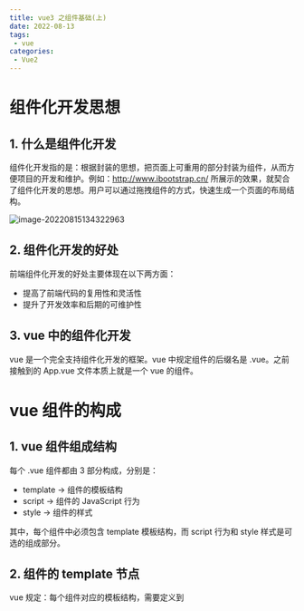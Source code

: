 ```yaml
---
title: vue3 之组件基础(上)
date: 2022-08-13
tags:
 - vue
categories:
 - Vue2
---
```


# 组件化开发思想

## 1. 什么是组件化开发

组件化开发指的是：根据封装的思想，把页面上可重用的部分封装为组件，从而方便项目的开发和维护。例如：http://www.ibootstrap.cn/ 所展示的效果，就契合了组件化开发的思想。用户可以通过拖拽组件的方式，快速生成一个页面的布局结构。

![image-20220815134322963](https://img-blog.csdnimg.cn/bf927012ad8e410393bef5ca5c44449d.png)



## 2. 组件化开发的好处

前端组件化开发的好处主要体现在以下两方面：

- 提高了前端代码的复用性和灵活性
- 提升了开发效率和后期的可维护性



## 3. vue 中的组件化开发

vue 是一个完全支持组件化开发的框架。vue 中规定组件的后缀名是 .vue。之前接触到的 App.vue 文件本质上就是一个 vue 的组件。





# vue 组件的构成

## 1. vue 组件组成结构

每个 .vue 组件都由 3 部分构成，分别是：

- template -> 组件的模板结构
- script -> 组件的 JavaScript 行为
- style -> 组件的样式

其中，每个组件中必须包含 template 模板结构，而 script 行为和 style 样式是可选的组成部分。



## 2. 组件的 template 节点

vue 规定：每个组件对应的模板结构，需要定义到 <template> 节点中。

```vue
<template>
	<!-- 当前组件的Dom结构需要定义到 template 标签的内部 -->
</template>
```

注意：<template> 是 vue 提供的容器标签，只起到包裹性质的作用，它不会被渲染为真正的 DOM 元素。



### 2.1 在 template 中使用指令

在组件的 <template> 节点中，支持使用前面所学的指令语法，来辅助开发者渲染当前组件的 DOM 结构。

代码示例如下：

```vue
<template>
  <div class="app-container">
    <h1>App根组件</h1>
    <hr>
    <my-header title="星月" bgcolor="#f40" color="#fff"></my-header>
  </div>
</template>
```



### 2.2 在 template 中定义根节点

在 vue 2.x 的版本中，<template> 节点内的 DOM 结构仅支持**单个**根节点：

```vue
<template>
  <div>
    <h1>App根组件</h1>
    <hr>
    <my-header title="星月" bgcolor="#f40" color="#fff"></my-header>
  </div>
</template>
```

但是，在 vue 3.x 的版本中，<template> 中支持定义多个根节点：

```vue
<template>
	<h1>App根组件</h1>
    <my-header title="星月" bgcolor="#f40" color="#fff"></my-header>
</template>
```



## 3. 组件的 script 节点

vue 规定：组件内的 <script> 节点是可选的，开发者可以在 <script> 节点中封装组件的 JavaScript 业务逻辑。

<script>节点的基本结构如下：

```vue
<script>
    // 导入组件
import MyHeader from './06.MyHeader/MyHeader.vue'

export default {
    // 导出需要定义的方法
  name: 'MyApp',
  components: {
    MyHeader,
  },
}
</script>
```

### 3.1 script 中的 name 节点

可以通过 name 节点为当前组件定义一个名称：

```vue
<script>
export default {
  name: 'MyApp'
}
</script>
```

在使用 vue-devtools 进行项目调试的时候，自定义的组件名称可以清晰的区分每个组件：

![image-20220815140105791](https://img-blog.csdnimg.cn/7f1f01574cc04316b6e0191780452f12.png)



### 3.2 script 中的 **data** 节点

vue 组件渲染期间需要用到的数据，可以定义在 data 节点中：

```vue
<script>
export default {
  // 组件的名称
  name: 'MyApp',
    // 在vue工程中要用deta（）{ return} ，在普通html中使用vue可以直接data：{}
  data() {
    return {
      username: 'zs',
      count: 0,
    }
  }
}
</script>
```

**组件中的 data 必须是函数**

vue 规定：组件中的 data 必须是一个函数，不能直接指向一个数据对象。在vue工程中要用 deta（）{ return { } } ，在普通html中使用vue可以直接data：{ }



### **3.3 script 中的** **methods** **节点**

组件中的事件处理函数，必须定义到 methods 节点中，示例代码如下：

```vue
<script>
export default {
  // 组件的名称
  name: 'MyApp',
    // 在vue工程中要用deta（）{ return} ，在普通html中使用vue可以直接data：{}
  data() {
    return {
      username: 'zs',
      count: 0,
    }
  },
   methods: {  // 处理函数
    addCount() {
      this.count++
    },
  },
}
</script>
```

## 4. 组件的 style 节点

vue 规定：组件内的 <style> 节点是可选的，开发者可以在 <style> 节点中编写样式美化当前组件的 UI 结构。

<style > 节点的基本结构如下：

```vue
<style lang="less" scoped>
h1 {
  color: red;
  i {
    color: blue;
  }
}
</style>
```

其中 <style> 标签上的 lang="css" 属性是可选的，它表示所使用的样式语言。默认只支持普通的 css 语法，可

选值还有 less、scss 等。加上 scope ，可以防止样式冲突，不加的话，父组件的样式会在子组件上生效。如果加了 scoped，还想让样式在在子组件生效，可以给需要生效的样式加上 /deep/ , 在vue3 中，改成了加 ：deep（ 这里放class，id等名字 ）。



### 4.1 让 style 中支持 less 语法

如果希望使用 less 语法编写组件的 style 样式，可以按照如下两个步骤进行配置：

① 运行 npm install less -D 命令安装依赖包，从而提供 less 语法的编译支持

② 在 <style> 标签上添加 lang="less" 属性，即可使用 less 语法编写组件的样式

```vue
<style lang="less" scoped>
h1 {
  color: red;
  i {
    color: blue;
  }
}
</style>
```





# 组件的基本使用

## 1. 组件的注册

组件之间可以进行相互的引用，例如：

![image-20220815142814415](https://img-blog.csdnimg.cn/2ad81764397447db9904b387701624c5.png)



vue 中组件的引用原则：先注册后使用。



### 1.1 注册组件的两种方式

vue 中注册组件的方式分为“全局注册”和“局部注册”两种，其中：

- 被全局注册的组件，可以在全局任何一个组件内使用
- 被局部注册的组件，只能在当前注册的范围内使用

![image-20220815142944188](https://img-blog.csdnimg.cn/6c66531fb6fb4f328af8ec696a6749fb.png)



### 1.2 全局注册组件

注册全局组件在 main.js 中配置如下：

```js
// 1. 按需导入 createApp 函数
import { createApp } from 'vue'
// 2. 导入待渲染的 App.vue 组件
import App from './components/App.vue'

// 1. 导入需要被全局注册的组件
import Swiper from './components/01.globalReg/Swiper.vue'
import Test from './components/01.globalReg/Test.vue'

// 3. 调用 createApp 函数，创建 SPA 应用的实例
const app = createApp(App)

// 2. 调用 app.component() 方法全局注册组件
app.component(Swiper.name, Swiper)
app.component(Test.name, Test)

// 4. 调用 mount() 把 App 组件的模板结构，渲染到指定的 el 区域中
app.mount('#app')

```

### 1.3 使用全局注册组件

使用 app.component() 方法注册的全局组件，直接以标签的形式进行使用即可，例如：

```vue
<template>
  <h1>这是 <i>App.vue</i> 根组件</h1>
  <hr />

  <my-swiper></my-swiper>
  <MyTest></MyTest>
  <my-test></my-test>
</template>
```



### 1.4 局部注册组件

局部组件的注册和使用：

```js
<template>
  <div>
    <h1>这是 App.vue 组件</h1>
    <hr />

    <my-style></my-style>
  </div>
</template>

<script>
    // 导入组件
import MyStyle from './Style.vue'

export default {
  name: 'MyApp',
  components: {  // 通过 components 节点注册私有组件
      // 注册
    MyStyle
  }
}
</script>
```

### 1.5 全局注册和局部注册的区别

- 被全局注册的组件，可以在全局任何一个组件内使用
- 被局部注册的组件，只能在当前注册的范围内使用

应用场景：

**如果某些组件在开发期间的使用频率很高，推荐进行全局注册；**

**如果某些组件只在特定的情况下会被用到，推荐进行局部注册。**



### 1.6 组件注册时名称的大小写

在进行组件的注册时，定义组件注册名称的方式有两种：

① 使用 kebab-case 命名法（俗称短横线命名法，例如 my-swiper 和 my-search） 

② 使用 PascalCase 命名法（俗称帕斯卡命名法或大驼峰命名法，例如 MySwiper 和 MySearch）

短横线命名法的特点：

- 必须严格按照短横线名称进行使用

帕斯卡命名法的特点：

- 既可以严格按照帕斯卡名称进行使用，又可以转化为短横线名称进行使用

**注意：在实际开发中，推荐使用帕斯卡命名法为组件注册名称，因为它的适用性更强。**



### 1.7 通过 name 属性注册组件

在注册组件期间，除了可以直接提供组件的注册名称之外，还可以把组件的 name 属性作为注册后组件的名称，

示例代码如下：

```vue
// 使用组件
<template>
  <h3>Swiper 轮播图组件</h3>
</template>

<script>
export default {
  name: 'MySwiper',
}
</script>

<!-- 在main.js 中 -->
<!-- 1. 按需导入 createApp 函数 -->
import { createApp } from 'vue'
<!-- 2. 导入待渲染的 App.vue 组件 -->
import App from './components/App.vue'
<!-- 1. 导入需要被全局注册的组件 -->
import Swiper from './components/01.globalReg/Swiper.vue'

<!-- 3. 调用 createApp 函数，创建 SPA 应用的实例 -->
const app = createApp(App)

<!-- 2. 调用 app.component() 方法全局注册组件 -->
app.component(Swiper.name, Swiper)

<!-- 4. 调用 mount() 把 App 组件的模板结构，渲染到指定的 el 区域中 -->
app.mount('#app')
```



## 2. 组件之间的样式冲突问题

默认情况下，写在 .vue 组件中的样式会全局生效，因此很容易造成多个组件之间的样式冲突问题。导致组件

之间样式冲突的根本原因是：

① 单页面应用程序中，所有组件的 DOM 结构，都是基于唯一的 index.html 页面进行呈现的

② 每个组件中的样式，都会影响整个 index.html 页面中的 DOM 元素



### **2.1** 思考：如何解决组件样式冲突的问题

为每个组件分配唯一的自定义属性，在编写组件样式时，通过属性选择器来控制样式的作用域，示例代码如下：

![image-20220815144323131](https://img-blog.csdnimg.cn/f6173c061332490d8686e33655082369.png)



### 2.2 style 节点的 scoped 属性

为了提高开发效率和开发体验，vue 为 style 节点提供了 scoped 属性，从而防止组件之间的样式冲突问题：

```vue
<style lang="less" scoped>
h1 {
  color: red;
  i {
    color: blue;
  }
}
</style>
```

**style节点的 scoped 属性，用来自动为每个组件分配唯一的“自定义属性"，并自动为当前组件的 DOM 标签和 style 样式应用这个自定义属性，防止组件的样式冲突问题。**



### **2.3** **/deep/** 样式穿透

如果给当前组件的 style 节点添加了 scoped 属性，则当前组件的样式对其子组件是不生效的。如果想让某些样

式对子组件生效，可以使用 /deep/ 深度选择器。

![image-20220815144605600](https://img-blog.csdnimg.cn/d4a894ee1a844e34ae5c6da5bc505d7b.png)

注意：/deep/ 是 vue2.x 中实现样式穿透的方案。在 vue3.x 中推荐使用 :deep() 替代 /deep/。

vue3 中演示如下：

```vue
<style lang="less" scoped>
h1 {
  color: red;
  :deep(i) {
    color: blue;
  }
}
</style>
```



## 3. 组件的 props

为了提高组件的复用性，在封装 vue 组件时需要遵守如下的原则：

- 组件的 DOM 结构、Style 样式要尽量复用
- 组件中要展示的数据，尽量由组件的使用者提供

为了方便使用者为组件提供要展示的数据，vue 组件提供了 props 的概念。



### 3.1 什么是组件的 props

props 是组件的自定义属性，组件的使用者可以通过 props 把数据传递到子组件内部，供子组件内部进行使

用。代码示例如下：

```vue
<template>
  <div class="app-container">
    <h1>App根组件</h1>
    <my-header title="星月" bgcolor="#f40" color="#fff"></my-header>
  </div>
</template>
```

props 的作用：父组件通过 props 向子组件传递要展示的数据。

props 的好处：提高了组件的复用性。



### 3.2 在组件中声明 props

在封装 vue 组件时，可以把动态的数据项声明为 props 自定义属性。自定义属性可以在当前组件的模板结构

中被直接使用。示例代码如下：

```vue
<template>
  <div class="header-container" :style="{ backgroundColor: bgcolor, color: color }">
    {{title || 'Header 组件'}}
  </div>
</template>

<script>
export default {
  name: 'MyHeader',
  props: ['title', 'bgcolor', 'color']
}
</script>
```



### 3.3 无法使用未声明的 props

如果父组件给子组件传递了未声明的 props 属性，则这些属性会被忽略，无法被子组件使用，示例代码如下：

```vue
<template>
  <div class="header-container" :style="{ backgroundColor: bgcolor, color: color }">
    {{title || 'Header 组件'}}
  </div>
</template>

<script>
export default {
  name: 'MyHeader',
  props: ['title', 'bgcolor'] // color 属性没有声明，父组件传color就没有效果
}
</script>
```



### 3.4 动态绑定 props 的值

可以使用 v-bind 属性绑定的形式，为组件动态绑定 props 的值，示例代码如下：

```vue
<!-- 通过 v-bind 属性绑定，给title赋予了一个动态的值。值在data中定义。 -->
<my-header :title="name" bgcolor="#f40" color="#fff"></my-header>

<script>
import MyHeader from './06.MyHeader/MyHeader.vue'

export default {
  name: 'MyApp',
  data() {
    return{
      name:'星月'
    }
  },
  components: {
    MyHeader,
  },
}
</script>
```

### 3.5 props 的大小写命名

组件中如果使用“camelCase (驼峰命名法)”声明了 props 属性的名称，则有两种方式为其绑定属性的值。

可以绑定原来的 Myname ,也可以绑定 my-name。



### 4. Class 与 Style 绑定

在实际开发中经常会遇到动态操作元素样式的需求。因此，vue 允许开发者通过 v-bind 属性绑定指令，为元

素动态绑定 class 属性的值和行内的 style 样式。



### 4.1 动态绑定 HTML 的 class

可以通过三元表达式，动态的为元素绑定 class 的类名。示例代码如下：

```vue
<hr>
<h2 class="thin" :class="isitalic ? 'italic' : '' ">星月学前端</h2>
<button @click="isitalic ? isitalic=fasle : isitalic=true">isitalic</button>

<script>
export default {
  data() {
    return{
      isitalic:true
    }
}
</script>

<style lang="less" scoped>
.app-container {
  margin-top: 45px;
  .thin{ // 字体变细
    font-weight: 200;
  }
  .italic{ // 倾斜字体
    font-style: italic;
  }
}
</style>
```



### 4.2 以数组语法绑定 HTML 的 class

如果元素需要动态绑定多个 class 的类名，此时可以使用数组的语法格式：

```vue
<h3 class="thin" :class="[isItalic ? 'italic' : '',isDelete ? 'delete' : '']">
```

### 4.3 以对象语法绑定 HTML 的 class

使用数组语法动态绑定 class 会导致模板结构臃肿的问题。此时可以使用对象语法进行简化：

```vue
<h3 class="thin" :class="class0bj">MyDeep组件</h3>

data(){
	retrun{
		classObj:{
			italic:true,
			delete:false,
		}
	}
}
```



### 4.4 以对象语法绑定内联的 style

:style 的对象语法十分直观——看着非常像 CSS，但其实是一个 JavaScript 对象。CSS property 名可以用驼

峰式 (camelCase) 或短横线分隔 (kebab-case，记得用引号括起来) 来命名：

```vue
<div :style="{color: active，fontSize: fsize + 'px','background-color ' : bgcolor}">星月前端</div>

<button @click="fsize += 1">字号+1</button>
<button @click="fsize -- 1">字号-1</button>

data(){
	return {
		active:'red',
		fsize:30,
		bgcolor:'pink',
	}
}
```





# 封装组件的案例

## 1. 案例效果

![image-20220815152834504](https://img-blog.csdnimg.cn/745d165302cc45a389c0f57db734f7d1.png)

封装要求：

① 允许用户自定义 title 标题

② 允许用户自定义 bgcolor 背景色

③ 允许用户自定义 color 文本颜色

④ MyHeader 组件需要在页面顶部进行 fixed 固定定位，且 z-index 等于 999

使用示例如下：

```vue
<my-header :title="name" bgcolor="#f40" color="#fff"></my-header>
```



## 2. 用到的知识点

- 组件的封装与注册
- props
- 样式绑定



## 3. 整体实现步骤

- 创建 MyHeader 组件
- 渲染 MyHeader 组件的基本结构
- 在 App 组件中注册并使用 MyHeader 组件
- 通过 props 为组件传递数据



**app.vue 代码：**

```vue
<template>
  <div class="app-container">
    <h1>App根组件</h1>
    <my-header :title="name" bgcolor="#f40" color="#fff"></my-header>
    <hr>
  </div>
</template>

<script>
import MyHeader from './06.MyHeader/MyHeader.vue'

export default {
  name: 'MyApp',
  data() {
    return{
      name:'星月前端',
      isitalic:true
    }
  },
  components: {
    MyHeader,
  },
}
</script>

<style lang="less" scoped>
.app-container {
  margin-top: 45px;
  .thin{ // 字体变细
    font-weight: 200;
  }
  .italic{ // 倾斜字体
    font-style: italic;
  }
}
</style>

```

**Myheader.vue 代码：**

```vue
<template>
  <div class="header-container" :style="{ backgroundColor: bgcolor, color: color }">
    {{title || 'Header 组件'}}
  </div>
</template>

<script>
export default {
  name: 'MyHeader',
  props: ['title', 'bgcolor', 'color']
}
</script>

<style lang="less" scoped>
.header-container {
  height: 45px;
  background-color: pink;
  text-align: center;
  line-height: 45px;
  position: fixed;
  top: 0;
  left: 0;
  width: 100%;
  z-index: 999;
}
</style>

```

# 总结

① 能够说出什么是单页面应用程序及组件化开发

- SPA、只有一个页面、组件是对 UI 结构的复用

② 能够说出 .vue 单文件组件的组成部分

- template、script、style（scoped、lang） 

③ 能够知道如何注册 vue 的组件

- 全局注册（app.component）、局部注册（components） 

④ 能够知道如何声明组件的 props 属性

- props 数组

④ 能够知道如何在组件中进行样式绑定

- 动态绑定 class、动态绑定 style



>✨原创不易，还希望各位大佬支持一下<br/>
>👍 点赞，你的认可是我创作的动力！<br/>
>⭐️ {收藏，你的青睐是我努力的方向！ <br/>
>✏️评论，你的意见是我进步的财富！ <br/>
